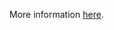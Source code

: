 More information [here](https://docs.prismacloud.io/en/enterprise-edition/policy-reference/aws-policies/aws-iam-policies/iam-5).
